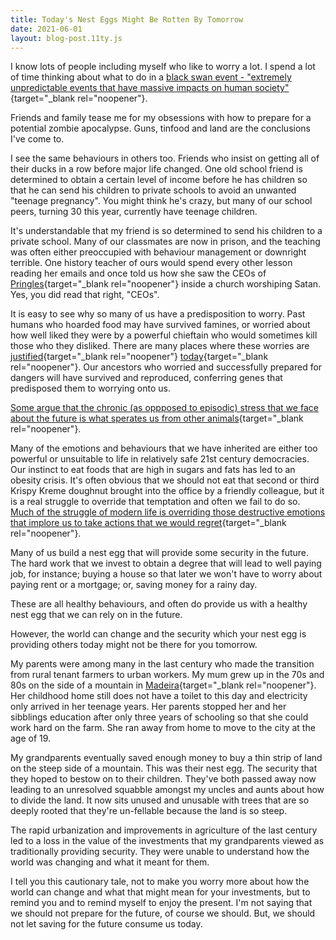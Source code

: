 ```yaml
---
title: Today's Nest Eggs Might Be Rotten By Tomorrow
date: 2021-06-01
layout: blog-post.11ty.js
---
```


I know lots of people including myself who like to worry a lot. I spend a lot of time thinking about what to do in a [black swan event - "extremely unpredictable events that have massive impacts on human society"](https://www.shortform.com/summary/the-black-swan-summary-nassim-nicholas-taleb){target="_blank rel="noopener"}. 

Friends and family tease me for my obsessions with how to prepare for a potential zombie apocalypse. Guns, tinfood and land are the conclusions I've come to. 

I see the same behaviours in others too. Friends who insist on getting all of their ducks in a row before major life changed. One old school friend is determined to obtain a certain level of income before he has children so that he can send his children to private schools to avoid an unwanted "teenage pregnancy". You might think he's crazy, but many of our school peers, turning 30 this year, currently have teenage children. 

It's understandable that my friend is so determined to send his children to a private school. Many of our classmates are now in prison, and the teaching was often either preoccupied with behaviour management or downright terrible. One history teacher of ours would spend every other lesson reading her emails and once told us how she saw the CEOs of [Pringles](https://www.pringles.com/uk/home.html){target="_blank rel="noopener"} inside a church worshiping Satan. Yes, you did read that right, "CEOs". 

It is easy to see why so many of us have a predisposition to worry. Past humans who hoarded food may have survived famines, or worried about how well liked they were by a powerful chieftain who would sometimes kill those who they disliked. There are many places where these worries are [justified](https://www.nytimes.com/2021/06/10/world/africa/ethiopia-famine-tigray.html){target="_blank rel="noopener"} [today](https://en.wikipedia.org/wiki/Jang_Song-thaek#Execution){target="_blank rel="noopener"}. Our ancestors who worried and successfully prepared for dangers will have survived and reproduced, conferring genes that predisposed them to worrying onto us. 

[Some argue that the chronic (as oppposed to episodic) stress that we face about the future is what sperates us from other animals](https://www.amazon.co.uk/Why-Zebras-Dont-Ulcers-Revised/dp/0805073698){target="_blank rel="noopener"}. 

Many of the emotions and behaviours that we have inherited are either too powerful or unsuitable to life in relatively safe 21st century democracies. Our instinct to eat foods that are high in sugars and fats has led to an obesity crisis. It's often obvious that we should not eat that second or third Krispy Kreme doughnut brought into the office by a friendly colleague, but it is a real struggle to override that temptation and often we fail to do so. [Much of the struggle of modern life is overriding those destructive emotions that implore us to take actions that we would regret](/posts/2022/05/mastering-your-own-monkey-brain/){target="_blank rel="noopener"}.

Many of us build a nest egg that will provide some security in the future. The hard work that we invest to obtain a degree that will lead to well paying job, for instance; buying a house so that later we won't have to worry about paying rent or a mortgage; or, saving money for a rainy day. 

These are all healthy behaviours, and often do provide us with a healthy nest egg that we can rely on in the future. 

However, the world can change and the security which your nest egg is providing others today might not be there for you tomorrow. 

My parents were among many in the last century who made the transition from rural tenant farmers to urban workers. My mum grew up in the 70s and 80s on the side of a mountain in [Madeira](https://en.wikipedia.org/wiki/Madeira){target="_blank rel="noopener"}. Her childhood home still does not have a toilet to this day and electricity only arrived in her teenage years. Her parents stopped her and her sibblings education after only three years of schooling so that she could work hard on the farm. She ran away from home to move to the city at the age of 19. 

My grandparents eventually saved enough money to buy a thin strip of land on the steep side of a mountain. This was their nest egg. The security that they hoped to bestow on to their children. They've both passed away now leading to an unresolved squabble amongst my uncles and aunts about how to divide the land. It now sits unused and unusable with trees that are so deeply rooted that they're un-fellable because the land is so steep. 

The rapid urbanization and improvements in agriculture of the last century led to a loss in the value of the investments that my grandparents viewed as traditionally providing security. They were unable to understand how the world was changing and what it meant for them. 

I tell you this cautionary tale, not to make you worry more about how the world can change and what that might mean for your investments, but to remind you and to remind myself to enjoy the present. I'm not saying that we should not prepare for the future, of course we should. But, we should not let saving for the future consume us today. 